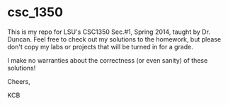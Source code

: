 csc_1350
========

This is my repo for LSU's CSC1350 Sec.#1, Spring 2014, taught by Dr. Duncan. Feel free to check out my solutions to the homework, but please don't copy my labs or projects that will be turned in for a grade.

I make no warranties about the correctness (or even sanity) of these solutions! 

Cheers,

KCB
